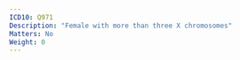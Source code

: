 ```yaml
---
ICD10: Q971
Description: "Female with more than three X chromosomes"
Matters: No
Weight: 0
---
```


